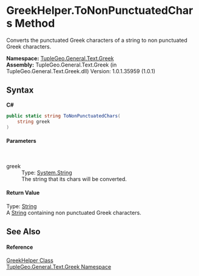 # GreekHelper.ToNonPunctuatedChars Method 
 

Converts the punctuated Greek characters of a string to non punctuated Greek characters.

**Namespace:**&nbsp;<a href="N_TupleGeo_General_Text_Greek">TupleGeo.General.Text.Greek</a><br />**Assembly:**&nbsp;TupleGeo.General.Text.Greek (in TupleGeo.General.Text.Greek.dll) Version: 1.0.1.35959 (1.0.1)

## Syntax

**C#**<br />
``` C#
public static string ToNonPunctuatedChars(
	string greek
)
```


#### Parameters
&nbsp;<dl><dt>greek</dt><dd>Type: <a href="http://msdn2.microsoft.com/en-us/library/s1wwdcbf" target="_blank">System.String</a><br />The string that its chars will be converted.</dd></dl>

#### Return Value
Type: <a href="http://msdn2.microsoft.com/en-us/library/s1wwdcbf" target="_blank">String</a><br />A <a href="http://msdn2.microsoft.com/en-us/library/s1wwdcbf" target="_blank">String</a> containing non punctuated Greek characters.

## See Also


#### Reference
<a href="T_TupleGeo_General_Text_Greek_GreekHelper">GreekHelper Class</a><br /><a href="N_TupleGeo_General_Text_Greek">TupleGeo.General.Text.Greek Namespace</a><br />